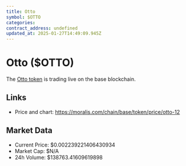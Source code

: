 ```yaml
---
title: Otto
symbol: $OTTO
categories: 
contract_address: undefined
updated_at: 2025-01-27T14:49:09.945Z
---
```


# Otto ($OTTO)
The [Otto token](https://moralis.com/chain/base/token/price/otto-12) is trading live on the base blockchain.

## Links
- Price and chart: https://moralis.com/chain/base/token/price/otto-12

## Market Data
- Current Price: $0.002239221406430934
- Market Cap: $N/A
- 24h Volume: $138763.41609619898

